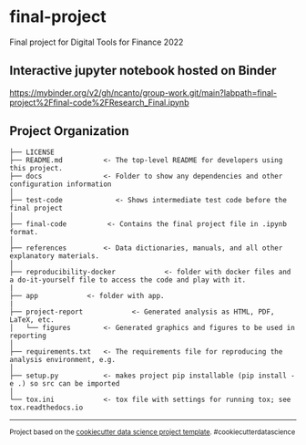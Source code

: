final-project
==============================

Final project for Digital Tools for Finance 2022

Interactive jupyter notebook hosted on Binder <use this to interact with code and make changes>
------------
https://mybinder.org/v2/gh/ncanto/group-work.git/main?labpath=final-project%2Ffinal-code%2FResearch_Final.ipynb 

Project Organization
------------

    ├── LICENSE
    ├── README.md          <- The top-level README for developers using this project.
    ├── docs               <- Folder to show any dependencies and other configuration information
    │
    ├── test-code             <- Shows intermediate test code before the final project
    │
    ├── final-code          <- Contains the final project file in .ipynb format.
    │
    ├── references         <- Data dictionaries, manuals, and all other explanatory materials.
    │
    ├── reproducibility-docker            <- folder with docker files and a do-it-yourself file to access the code and play with it. 
    |
    ├── app            <- folder with app.
    |
    ├── project-report            <- Generated analysis as HTML, PDF, LaTeX, etc.
    │   └── figures        <- Generated graphics and figures to be used in reporting
    │
    ├── requirements.txt   <- The requirements file for reproducing the analysis environment, e.g.
    │ 
    ├── setup.py           <- makes project pip installable (pip install -e .) so src can be imported
    │
    └── tox.ini            <- tox file with settings for running tox; see tox.readthedocs.io


--------

<p><small>Project based on the <a target="_blank" href="https://drivendata.github.io/cookiecutter-data-science/">cookiecutter data science project template</a>. #cookiecutterdatascience</small></p>
